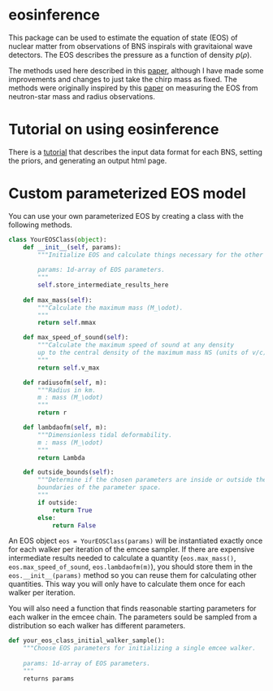 # eosinference
This package can be used to estimate the equation of state (EOS) of nuclear matter from observations of BNS inspirals with gravitaional wave detectors. The EOS describes the pressure as a function of density $p(\rho)$.

The methods used here described in this [paper](https://arxiv.org/abs/1410.8866), although I have made some improvements and changes to just take the chirp mass as fixed. The methods were originally inspired by this [paper](https://arxiv.org/abs/1005.0811) on measuring the EOS from neutron-star mass and radius observations.

# Tutorial on using eosinference
There is a [tutorial](https://github.com/benjaminlackey/eosinference/blob/master/examples/RunEOSInference.ipynb) that describes the input data format for each BNS, setting the priors, and generating an output html page.  

# Custom parameterized EOS model
You can use your own parameterized EOS by creating a class with the following methods.

```python
class YourEOSClass(object):
    def __init__(self, params):
        """Initialize EOS and calculate things necessary for the other methods.
        
        params: 1d-array of EOS parameters.
        """
        self.store_intermediate_results_here
        
    def max_mass(self):
        """Calculate the maximum mass (M_\odot).
        """
        return self.mmax

    def max_speed_of_sound(self):
        """Calculate the maximum speed of sound at any density
        up to the central density of the maximum mass NS (units of v/c).
        """
        return self.v_max

    def radiusofm(self, m):
        """Radius in km.
        m : mass (M_\odot)
        """
        return r

    def lambdaofm(self, m):
        """Dimensionless tidal deformability.
        m : mass (M_\odot)
        """
        return Lambda

    def outside_bounds(self):
        """Determine if the chosen parameters are inside or outside the 
        boundaries of the parameter space.
        """
        if outside:
            return True
        else:
            return False
```
An EOS object `eos = YourEOSClass(params)` will be instantiated exactly once for each walker per iteration of the emcee sampler. If there are expensive intermediate results needed to calculate a quantity (`eos.max_mass()`, `eos.max_speed_of_sound`, `eos.lambdaofm(m)`), you should store them in the `eos.__init__(params)` method so you can reuse them for calculating other quantities. This way you will only have to calculate them once for each walker per iteration.

You will also need a function that finds reasonable starting parameters for each walker in the emcee chain. The parameters sould be sampled from a distribution so each walker has different parameters.
```python
def your_eos_class_initial_walker_sample():
    """Choose EOS parameters for initializing a single emcee walker.
    
    params: 1d-array of EOS parameters.
    """    
    returns params
```

